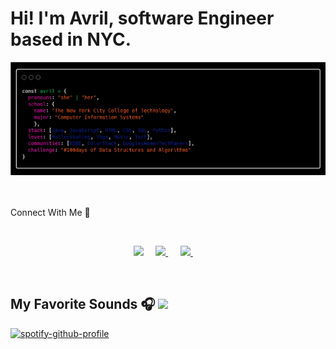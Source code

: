 
# Hi! I'm Avril, software Engineer based in NYC.

![About](https://github.com/avrilkey/avrilkey/blob/main/images/carbon.png) <br><br><br>

Connect With Me 🔗 
  
<br>

<p align="center">
<a href="https://www.linkedin.com/in/avrilkey/"><img src="https://img.shields.io/badge/linkedin-FC5F22?style=for-the-badge&logo=linkedin&logoColor=white" /></a>&nbsp;&nbsp;&nbsp;&nbsp;
<a href="https://dev.to/avrilkey"><img src="https://img.shields.io/badge/dev.to-FF1ABF?style=for-the-badge&logo=devdotto&logoColor=white" />     </a>&nbsp;&nbsp;&nbsp;&nbsp;
<a href="https://twitter.com/ave_irl"><img src="https://img.shields.io/badge/Twitter-1025a1?style=for-the-badge&logo=twitter&logoColor=white" /> </a>&nbsp;&nbsp;&nbsp;&nbsp;
<p>
<br>


  
## My Favorite Sounds 🎧 <img src="https://img.shields.io/badge/Spotify-1DB954?&style=for-the-badge&logo=spotify&logoColor=white" /> 

[![spotify-github-profile](https://spotify-github-profile.vercel.app/api/view?uid=be2llv68ztkzjzovyy5ebl1we&cover_image=true&theme=novatorem)](https://github.com/kittinan/spotify-github-profile)


  



